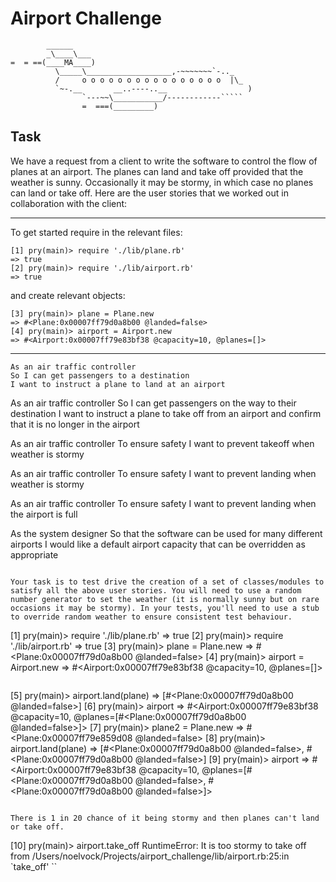 Airport Challenge
=================

```
        ______
        _\____\___
=  = ==(____MA____)
          \_____\___________________,-~~~~~~~`-.._
          /     o o o o o o o o o o o o o o o o  |\_
          `~-.__       __..----..__                  )
                `---~~\___________/------------`````
                =  ===(_________)

```
Task
-----

We have a request from a client to write the software to control the flow of planes at an airport. The planes can land and take off provided that the weather is sunny. Occasionally it may be stormy, in which case no planes can land or take off.  Here are the user stories that we worked out in collaboration with the client:

-----

To get started require in the relevant files:

```
[1] pry(main)> require './lib/plane.rb'
=> true
[2] pry(main)> require './lib/airport.rb'
=> true
```

and create relevant objects:

```
[3] pry(main)> plane = Plane.new
=> #<Plane:0x00007ff79d0a8b00 @landed=false>
[4] pry(main)> airport = Airport.new
=> #<Airport:0x00007ff79e83bf38 @capacity=10, @planes=[]>
```
---

```
As an air traffic controller
So I can get passengers to a destination
I want to instruct a plane to land at an airport
```




As an air traffic controller
So I can get passengers on the way to their destination
I want to instruct a plane to take off from an airport and confirm that it is no longer in the airport

As an air traffic controller
To ensure safety
I want to prevent takeoff when weather is stormy

As an air traffic controller
To ensure safety
I want to prevent landing when weather is stormy

As an air traffic controller
To ensure safety
I want to prevent landing when the airport is full

As the system designer
So that the software can be used for many different airports
I would like a default airport capacity that can be overridden as appropriate
```

Your task is to test drive the creation of a set of classes/modules to satisfy all the above user stories. You will need to use a random number generator to set the weather (it is normally sunny but on rare occasions it may be stormy). In your tests, you'll need to use a stub to override random weather to ensure consistent test behaviour.

```
[1] pry(main)> require './lib/plane.rb'
=> true
[2] pry(main)> require './lib/airport.rb'
=> true
[3] pry(main)> plane = Plane.new
=> #<Plane:0x00007ff79d0a8b00 @landed=false>
[4] pry(main)> airport = Airport.new
=> #<Airport:0x00007ff79e83bf38 @capacity=10, @planes=[]>
```

```
[5] pry(main)> airport.land(plane)
=> [#<Plane:0x00007ff79d0a8b00 @landed=false>]
[6] pry(main)> airport
=> #<Airport:0x00007ff79e83bf38 @capacity=10, @planes=[#<Plane:0x00007ff79d0a8b00 @landed=false>]>
[7] pry(main)> plane2 = Plane.new
=> #<Plane:0x00007ff79e859d08 @landed=false>
[8] pry(main)> airport.land(plane)
=> [#<Plane:0x00007ff79d0a8b00 @landed=false>, #<Plane:0x00007ff79d0a8b00 @landed=false>]
[9] pry(main)> airport
=> #<Airport:0x00007ff79e83bf38 @capacity=10, @planes=[#<Plane:0x00007ff79d0a8b00 @landed=false>, #<Plane:0x00007ff79d0a8b00 @landed=false>]>

```

There is 1 in 20 chance of it being stormy and then planes can't land or take off.

```
[10] pry(main)> airport.take_off
RuntimeError: It is too stormy to take off
from /Users/noelvock/Projects/airport_challenge/lib/airport.rb:25:in `take_off'
``



```
